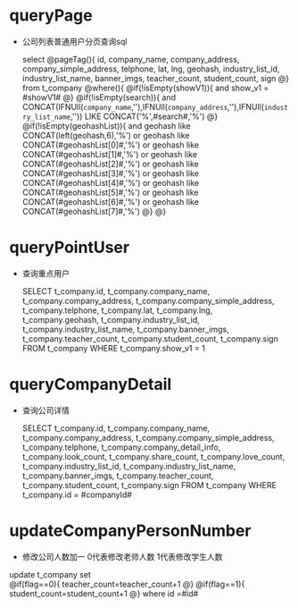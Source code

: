 queryPage
===
*  公司列表普通用户分页查询sql

	select
		@pageTag(){
		id,
		company_name,
		company_address, 
		company_simple_address,
		telphone,
		lat,
		lng,
		geohash,
		industry_list_id,
		industry_list_name,
		banner_imgs,
		teacher_count,
		student_count,
		sign
	@}
	from t_company
	@where(){
		@if(!isEmpty(showV1)){
		 and show_v1 = #showV1#
		@}
		@if(!isEmpty(search)){
		 and CONCAT(IFNUll(`company_name`,''),IFNUll(`company_address`,''),IFNUll(`industry_list_name`,'')) LIKE CONCAT('%',#search#,'%')
		@}
		@if(!isEmpty(geohashList)){
		and geohash like CONCAT(left(geohash,6),'%') or geohash like CONCAT(#geohashList[0]#,'%') or geohash like CONCAT(#geohashList[1]#,'%') or geohash like CONCAT(#geohashList[2]#,'%') or geohash like CONCAT(#geohashList[3]#,'%') or geohash like CONCAT(#geohashList[4]#,'%') 
		or geohash like CONCAT(#geohashList[5]#,'%') or geohash like CONCAT(#geohashList[6]#,'%') or geohash like CONCAT(#geohashList[7]#,'%') 
		@}
	@}
	

	
	
queryPointUser
===
* 查询重点用户
	
	SELECT
	t_company.id,
	t_company.company_name,
	t_company.company_address,
	t_company.company_simple_address,
	t_company.telphone,
	t_company.lat,
	t_company.lng,
	t_company.geohash,
	t_company.industry_list_id,
	t_company.industry_list_name,
	t_company.banner_imgs,
	t_company.teacher_count,
	t_company.student_count,
	t_company.sign
	FROM
	t_company
	WHERE
	t_company.show_v1 = 1
	
	
queryCompanyDetail
===
* 查询公司详情
	
	SELECT
	t_company.id,
	t_company.company_name,
	t_company.company_address,
	t_company.company_simple_address,
	t_company.telphone,
	t_company.company_detail_info,
	t_company.look_count,
	t_company.share_count,
	t_company.love_count,
	t_company.industry_list_id,
	t_company.industry_list_name,
	t_company.banner_imgs,
	t_company.teacher_count,
	t_company.student_count,
	t_company.sign
	FROM
	t_company
	WHERE
	t_company.id = #companyId#

	
updateCompanyPersonNumber
===
* 修改公司人数加一  0代表修改老师人数  1代表修改学生人数 

update t_company
set  
 @if(flag==0){
     teacher_count=teacher_count+1 
 @}
 @if(flag==1){
     student_count=student_count+1
 @}
 where id =#id#
    
	

	

	